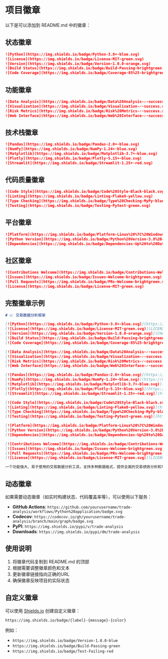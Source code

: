 # 项目徽章

以下是可以添加到 README.md 中的徽章：

## 状态徽章

```markdown
![Python](https://img.shields.io/badge/Python-3.8+-blue.svg)
![License](https://img.shields.io/badge/License-MIT-green.svg)
![Version](https://img.shields.io/badge/Version-1.0.0-orange.svg)
![Build Status](https://img.shields.io/badge/Build-Passing-brightgreen.svg)
![Code Coverage](https://img.shields.io/badge/Coverage-85%25-brightgreen.svg)
```

## 功能徽章

```markdown
![Data Analysis](https://img.shields.io/badge/Data%20Analysis-✓-success.svg)
![Visualization](https://img.shields.io/badge/Visualization-✓-success.svg)
![Risk Metrics](https://img.shields.io/badge/Risk%20Metrics-✓-success.svg)
![Web Interface](https://img.shields.io/badge/Web%20Interface-✓-success.svg)
```

## 技术栈徽章

```markdown
![Pandas](https://img.shields.io/badge/Pandas-2.0+-blue.svg)
![NumPy](https://img.shields.io/badge/NumPy-1.24+-blue.svg)
![Matplotlib](https://img.shields.io/badge/Matplotlib-3.7+-blue.svg)
![Plotly](https://img.shields.io/badge/Plotly-5.15+-blue.svg)
![Streamlit](https://img.shields.io/badge/Streamlit-1.25+-red.svg)
```

## 代码质量徽章

```markdown
![Code Style](https://img.shields.io/badge/Code%20Style-Black-black.svg)
![Linting](https://img.shields.io/badge/Linting-Flake8-yellow.svg)
![Type Checking](https://img.shields.io/badge/Type%20Checking-MyPy-blue.svg)
![Testing](https://img.shields.io/badge/Testing-Pytest-green.svg)
```

## 平台徽章

```markdown
![Platform](https://img.shields.io/badge/Platform-Linux%20%7C%20Windows%20%7C%20macOS-lightgrey.svg)
![Python Version](https://img.shields.io/badge/Python%20Version-3.8%2B-blue.svg)
![Dependencies](https://img.shields.io/badge/Dependencies-Up%20to%20Date-brightgreen.svg)
```

## 社区徽章

```markdown
![Contributions Welcome](https://img.shields.io/badge/Contributions-Welcome-brightgreen.svg)
![Issues](https://img.shields.io/badge/Issues-Welcome-brightgreen.svg)
![Pull Requests](https://img.shields.io/badge/PRs-Welcome-brightgreen.svg)
![License](https://img.shields.io/badge/License-MIT-green.svg)
```

## 完整徽章示例

```markdown
# 📈 交易数据分析框架

[![Python](https://img.shields.io/badge/Python-3.8+-blue.svg)](https://www.python.org/)
[![License](https://img.shields.io/badge/License-MIT-green.svg)](LICENSE)
[![Version](https://img.shields.io/badge/Version-1.0.0-orange.svg)](CHANGELOG.md)
[![Build Status](https://img.shields.io/badge/Build-Passing-brightgreen.svg)](https://github.com/yourusername/trade-analysis/actions)
[![Code Coverage](https://img.shields.io/badge/Coverage-85%25-brightgreen.svg)](https://github.com/yourusername/trade-analysis)

[![Data Analysis](https://img.shields.io/badge/Data%20Analysis-✓-success.svg)]()
[![Visualization](https://img.shields.io/badge/Visualization-✓-success.svg)]()
[![Risk Metrics](https://img.shields.io/badge/Risk%20Metrics-✓-success.svg)]()
[![Web Interface](https://img.shields.io/badge/Web%20Interface-✓-success.svg)]()

[![Pandas](https://img.shields.io/badge/Pandas-2.0+-blue.svg)](https://pandas.pydata.org/)
[![NumPy](https://img.shields.io/badge/NumPy-1.24+-blue.svg)](https://numpy.org/)
[![Matplotlib](https://img.shields.io/badge/Matplotlib-3.7+-blue.svg)](https://matplotlib.org/)
[![Plotly](https://img.shields.io/badge/Plotly-5.15+-blue.svg)](https://plotly.com/)
[![Streamlit](https://img.shields.io/badge/Streamlit-1.25+-red.svg)](https://streamlit.io/)

[![Code Style](https://img.shields.io/badge/Code%20Style-Black-black.svg)](https://black.readthedocs.io/)
[![Linting](https://img.shields.io/badge/Linting-Flake8-yellow.svg)](https://flake8.pycqa.org/)
[![Type Checking](https://img.shields.io/badge/Type%20Checking-MyPy-blue.svg)](https://mypy.readthedocs.io/)
[![Testing](https://img.shields.io/badge/Testing-Pytest-green.svg)](https://pytest.org/)

[![Platform](https://img.shields.io/badge/Platform-Linux%20%7C%20Windows%20%7C%20macOS-lightgrey.svg)]()
[![Python Version](https://img.shields.io/badge/Python%20Version-3.8%2B-blue.svg)](https://www.python.org/)
[![Dependencies](https://img.shields.io/badge/Dependencies-Up%20to%20Date-brightgreen.svg)](requirements.txt)

[![Contributions Welcome](https://img.shields.io/badge/Contributions-Welcome-brightgreen.svg)](CONTRIBUTING.md)
[![Issues](https://img.shields.io/badge/Issues-Welcome-brightgreen.svg)](https://github.com/yourusername/trade-analysis/issues)
[![Pull Requests](https://img.shields.io/badge/PRs-Welcome-brightgreen.svg)](https://github.com/yourusername/trade-analysis/pulls)
[![License](https://img.shields.io/badge/License-MIT-green.svg)](LICENSE)

一个功能强大、易于使用的交易数据分析工具，支持多种数据格式，提供全面的交易绩效分析和可视化功能。
```

## 动态徽章

如果需要动态徽章（如实时构建状态、代码覆盖率等），可以使用以下服务：

- **GitHub Actions**: `https://github.com/yourusername/trade-analysis/workflows/Python%20application/badge.svg`
- **Codecov**: `https://codecov.io/gh/yourusername/trade-analysis/branch/main/graph/badge.svg`
- **PyPI**: `https://img.shields.io/pypi/v/trade-analysis`
- **Downloads**: `https://img.shields.io/pypi/dm/trade-analysis`

## 使用说明

1. 将徽章代码复制到 README.md 的顶部
2. 根据需要调整徽章颜色和文本
3. 更新徽章链接指向正确的URL
4. 确保徽章反映项目的实际状态

## 自定义徽章

可以使用 [Shields.io](https://shields.io/) 创建自定义徽章：

```
https://img.shields.io/badge/{label}-{message}-{color}
```

例如：
- `https://img.shields.io/badge/Version-1.0.0-blue`
- `https://img.shields.io/badge/Build-Passing-green`
- `https://img.shields.io/badge/Test-Failing-red` 